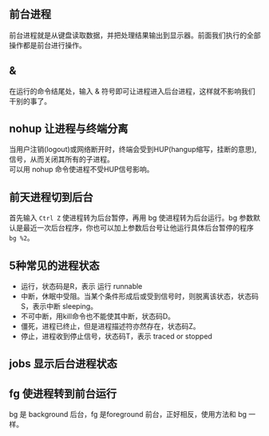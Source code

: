 ## 前台进程
前台进程就是从键盘读取数据，并把处理结果输出到显示器。前面我们执行的全部操作都是前台进行操作。

## &
在运行的命令结尾处，输入 & 符号即可让进程进入后台进程，这样就不影响我们干别的事了。

## nohup 让进程与终端分离
当用户注销(logout)或网络断开时，终端会受到HUP(hangup缩写，挂断的意思),信号，从而关闭其所有的子进程。  
可以用 nohup 命令使进程不受HUP信号影响。

## 前天进程切到后台
首先输入 `Ctrl Z` 使进程转为后台暂停，再用 bg 使进程转为后台运行。bg 参数默认是最近一次后台程序，你也可以加上参数后台号让他运行具体后台暂停的程序 `bg %2`。

## 5种常见的进程状态
* 运行，状态码是R，表示 运行 runnable
* 中断，休眠中受阻。当某个条件形成后或受到信号时，则脱离该状态，状态码S，表示中断 sleeping。
* 不可中断，用kill命令也不能使其中断，状态码D。
* 僵死，进程已终止，但是进程描述符亦然存在，状态码Z。
* 停止，进程收到停止信号，状态码T，表示 traced or stopped

## jobs 显示后台进程状态

## fg 使进程转到前台运行
bg 是 background 后台，fg 是foreground 前台，正好相反，使用方法和 bg 一样。